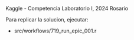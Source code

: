 Kaggle - Competencia Laboratorio I, 2024 Rosario

Para replicar la solucion, ejecutar:
- src/workflows/719_run_epic_001.r